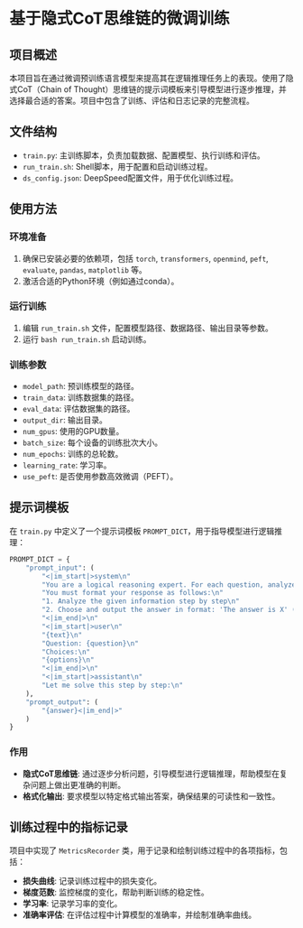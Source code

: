 # 基于隐式CoT思维链的微调训练

## 项目概述

本项目旨在通过微调预训练语言模型来提高其在逻辑推理任务上的表现。使用了隐式CoT（Chain of Thought）思维链的提示词模板来引导模型进行逐步推理，并选择最合适的答案。项目中包含了训练、评估和日志记录的完整流程。

## 文件结构

- `train.py`: 主训练脚本，负责加载数据、配置模型、执行训练和评估。
- `run_train.sh`: Shell脚本，用于配置和启动训练过程。
- `ds_config.json`: DeepSpeed配置文件，用于优化训练过程。

## 使用方法

### 环境准备

1. 确保已安装必要的依赖项，包括 `torch`, `transformers`, `openmind`, `peft`, `evaluate`, `pandas`, `matplotlib` 等。
2. 激活合适的Python环境（例如通过conda）。

### 运行训练

1. 编辑 `run_train.sh` 文件，配置模型路径、数据路径、输出目录等参数。
2. 运行 `bash run_train.sh` 启动训练。

### 训练参数

- `model_path`: 预训练模型的路径。
- `train_data`: 训练数据集的路径。
- `eval_data`: 评估数据集的路径。
- `output_dir`: 输出目录。
- `num_gpus`: 使用的GPU数量。
- `batch_size`: 每个设备的训练批次大小。
- `num_epochs`: 训练的总轮数。
- `learning_rate`: 学习率。
- `use_peft`: 是否使用参数高效微调（PEFT）。

## 提示词模板

在 `train.py` 中定义了一个提示词模板 `PROMPT_DICT`，用于指导模型进行逻辑推理：

```python
PROMPT_DICT = {
    "prompt_input": (
        "<|im_start|>system\n"
        "You are a logical reasoning expert. For each question, analyze the information and choose the most logical answer.\n"
        "You must format your response as follows:\n"
        "1. Analyze the given information step by step\n"
        "2. Choose and output the answer in format: 'The answer is X' (where X is the letter of your chosen option)\n"
        "<|im_end|>\n"
        "<|im_start|>user\n"
        "{text}\n"
        "Question: {question}\n"
        "Choices:\n"
        "{options}\n"
        "<|im_end|>\n"
        "<|im_start|>assistant\n"
        "Let me solve this step by step:\n"
    ),
    "prompt_output": (
        "{answer}<|im_end|>"
    )
}
```

### 作用

- **隐式CoT思维链**: 通过逐步分析问题，引导模型进行逻辑推理，帮助模型在复杂问题上做出更准确的判断。
- **格式化输出**: 要求模型以特定格式输出答案，确保结果的可读性和一致性。

## 训练过程中的指标记录

项目中实现了 `MetricsRecorder` 类，用于记录和绘制训练过程中的各项指标，包括：

- **损失曲线**: 记录训练过程中的损失变化。
- **梯度范数**: 监控梯度的变化，帮助判断训练的稳定性。
- **学习率**: 记录学习率的变化。
- **准确率评估**: 在评估过程中计算模型的准确率，并绘制准确率曲线。
